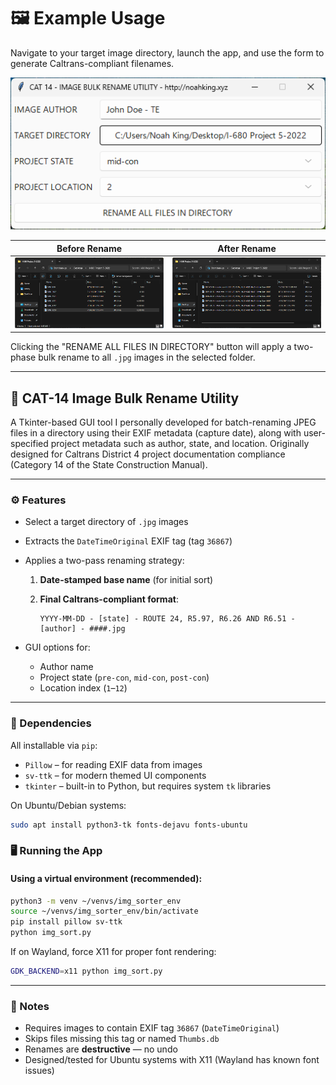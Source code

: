 # 🖼️ Example Usage

Navigate to your target image directory, launch the app, and use the form to generate Caltrans-compliant filenames.

![Application UI](IMAGES/UI.png)



| Before Rename | After Rename |
|---------------|--------------|
| ![Before](IMAGES/BEFORE.png) | ![After](IMAGES/AFTER.png) |




Clicking the "RENAME ALL FILES IN DIRECTORY" button will apply a two-phase bulk rename to all `.jpg` images in the selected folder.

---

## 📁 CAT-14 Image Bulk Rename Utility

A Tkinter-based GUI tool I personally developed for batch-renaming JPEG files in a directory using their EXIF metadata (capture date), along with user-specified project metadata such as author, state, and location. Originally designed for Caltrans District 4 project documentation compliance (Category 14 of the State Construction Manual).

---

### ⚙️ Features

* Select a target directory of `.jpg` images
* Extracts the `DateTimeOriginal` EXIF tag (tag `36867`)
* Applies a two-pass renaming strategy:
  1. **Date-stamped base name** (for initial sort)
  2. **Final Caltrans-compliant format**:

     ```
     YYYY-MM-DD - [state] - ROUTE 24, R5.97, R6.26 AND R6.51 - [author] - ####.jpg
     ```

* GUI options for:
  * Author name
  * Project state (`pre-con`, `mid-con`, `post-con`)
  * Location index (`1`–`12`)

---

### 🧱 Dependencies

All installable via `pip`:

* `Pillow` – for reading EXIF data from images
* `sv-ttk` – for modern themed UI components
* `tkinter` – built-in to Python, but requires system `tk` libraries

On Ubuntu/Debian systems:

```bash
sudo apt install python3-tk fonts-dejavu fonts-ubuntu
```

### 🖥️ Running the App

#### Using a virtual environment (recommended):

```bash
python3 -m venv ~/venvs/img_sorter_env
source ~/venvs/img_sorter_env/bin/activate
pip install pillow sv-ttk
python img_sort.py
```

If on Wayland, force X11 for proper font rendering:

```bash
GDK_BACKEND=x11 python img_sort.py
```

---

### 📌 Notes

* Requires images to contain EXIF tag `36867` (`DateTimeOriginal`)
* Skips files missing this tag or named `Thumbs.db`
* Renames are **destructive** — no undo
* Designed/tested for Ubuntu systems with X11 (Wayland has known font issues)

